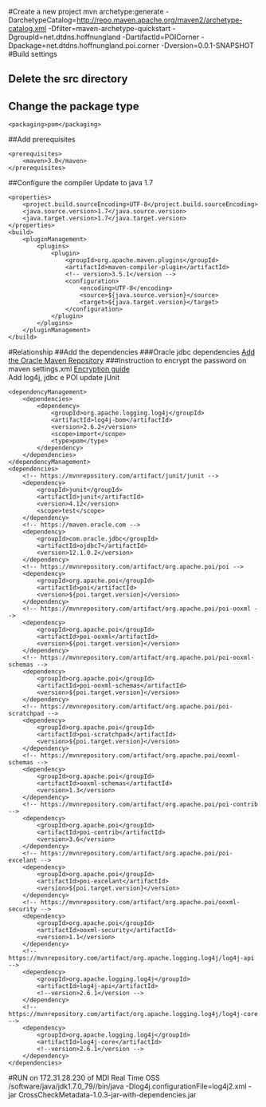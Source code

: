 #Create a new project
mvn archetype:generate -DarchetypeCatalog=http://repo.maven.apache.org/maven2/archetype-catalog.xml -Dfilter=maven-archetype-quickstart -DgroupId=net.dtdns.hoffnungland -DartifactId=POICorner -Dpackage=net.dtdns.hoffnungland.poi.corner -Dversion=0.0.1-SNAPSHOT
#Build settings
## Delete the src directory
## Change the package type

	<packaging>pom</packaging>

##Add prerequisites

	<prerequisites>
		<maven>3.0</maven>
	</prerequisites>
##Configure the compiler
Update to java 1.7<br>

	<properties>
		<project.build.sourceEncoding>UTF-8</project.build.sourceEncoding>
		<java.source.version>1.7</java.source.version>
		<java.target.version>1.7</java.target.version>
	</properties>
	<build>
		<pluginManagement>
			<plugins>
				<plugin>
					<groupId>org.apache.maven.plugins</groupId>
					<artifactId>maven-compiler-plugin</artifactId>
					<!-- version>3.5.1</version -->
					<configuration>
						<encoding>UTF-8</encoding>
						<source>${java.source.version}</source>
						<target>${java.target.version}</target>
					</configuration>
				</plugin>
			</plugins>
		</pluginManagement>
	</build>

#Relationship
##Add the dependencies
###Oracle jdbc dependencies
[Add the Oracle Maven Repository](http://docs.oracle.com/middleware/1213/core/MAVEN/config_maven_repo.htm#MAVEN9010)
###Instruction to encrypt the password on maven settings.xml
[Encryption guide](http://maven.apache.org/guides/mini/guide-encryption.html)<br>
Add log4j, jdbc e POI update jUnit<br>


	<dependencyManagement>
		<dependencies>
			<dependency>
				<groupId>org.apache.logging.log4j</groupId>
				<artifactId>log4j-bom</artifactId>
				<version>2.6.2</version>
				<scope>import</scope>
				<type>pom</type>
			</dependency>
		</dependencies>
	</dependencyManagement>
	<dependencies>
		<!-- https://mvnrepository.com/artifact/junit/junit -->
		<dependency>
			<groupId>junit</groupId>
			<artifactId>junit</artifactId>
			<version>4.12</version>
			<scope>test</scope>
		</dependency>
		<!-- https://maven.oracle.com -->
		<dependency>
			<groupId>com.oracle.jdbc</groupId>
			<artifactId>ojdbc7</artifactId>
			<version>12.1.0.2</version>
		</dependency>
		<!-- https://mvnrepository.com/artifact/org.apache.poi/poi -->
		<dependency>
			<groupId>org.apache.poi</groupId>
			<artifactId>poi</artifactId>
			<version>${poi.target.version}</version>
		</dependency>
		<!-- https://mvnrepository.com/artifact/org.apache.poi/poi-ooxml -->
		<dependency>
			<groupId>org.apache.poi</groupId>
			<artifactId>poi-ooxml</artifactId>
			<version>${poi.target.version}</version>
		</dependency>
		<!-- https://mvnrepository.com/artifact/org.apache.poi/poi-ooxml-schemas -->
		<dependency>
			<groupId>org.apache.poi</groupId>
			<artifactId>poi-ooxml-schemas</artifactId>
			<version>${poi.target.version}</version>
		</dependency>
		<!-- https://mvnrepository.com/artifact/org.apache.poi/poi-scratchpad -->
		<dependency>
			<groupId>org.apache.poi</groupId>
			<artifactId>poi-scratchpad</artifactId>
			<version>${poi.target.version}</version>
		</dependency>
		<!-- https://mvnrepository.com/artifact/org.apache.poi/ooxml-schemas -->
		<dependency>
			<groupId>org.apache.poi</groupId>
			<artifactId>ooxml-schemas</artifactId>
			<version>1.3</version>
		</dependency>
		<!-- https://mvnrepository.com/artifact/org.apache.poi/poi-contrib -->
		<dependency>
			<groupId>org.apache.poi</groupId>
			<artifactId>poi-contrib</artifactId>
			<version>3.6</version>
		</dependency>
		<!-- https://mvnrepository.com/artifact/org.apache.poi/poi-excelant -->
		<dependency>
			<groupId>org.apache.poi</groupId>
			<artifactId>poi-excelant</artifactId>
			<version>${poi.target.version}</version>
		</dependency>
		<!-- https://mvnrepository.com/artifact/org.apache.poi/ooxml-security -->
		<dependency>
			<groupId>org.apache.poi</groupId>
			<artifactId>ooxml-security</artifactId>
			<version>1.1</version>
		</dependency>
		<!-- https://mvnrepository.com/artifact/org.apache.logging.log4j/log4j-api -->
		<dependency>
			<groupId>org.apache.logging.log4j</groupId>
			<artifactId>log4j-api</artifactId>
			<!--version>2.6.1</version -->
		</dependency>
		<!-- https://mvnrepository.com/artifact/org.apache.logging.log4j/log4j-core -->
		<dependency>
			<groupId>org.apache.logging.log4j</groupId>
			<artifactId>log4j-core</artifactId>
			<!--version>2.6.1</version -->
		</dependency>
	</dependencies>

	
	
#RUN on 172.31.28.230 of MDI Real Time OSS
/software/java/jdk1.7.0_79//bin/java -Dlog4j.configurationFile=log4j2.xml -jar CrossCheckMetadata-1.0.3-jar-with-dependencies.jar
